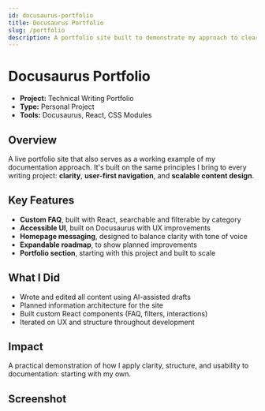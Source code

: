 ```yaml
---
id: docusaurus-portfolio
title: Docusaurus Portfolio
slug: /portfolio
description: A portfolio site built to demonstrate my approach to clear, scalable documentation.
---
```


# Docusaurus Portfolio

- **Project:** Technical Writing Portfolio
- **Type:** Personal Project
- **Tools:** Docusaurus, React, CSS Modules

## Overview  
A live portfolio site that also serves as a working example of my documentation approach.   It's built on the same principles I bring to every writing project: **clarity**, **user-first navigation**, and **scalable content design**.

## Key Features  
- **Custom FAQ**, built with React, searchable and filterable by category  
- **Accessible UI**, built on Docusaurus with UX improvements  
- **Homepage messaging**, designed to balance clarity with tone of voice
- **Expandable roadmap**, to show planned improvements
- **Portfolio section**, starting with this project and built to scale

## What I Did  
- Wrote and edited all content using AI-assisted drafts  
- Planned information architecture for the site  
- Built custom React components (FAQ, filters, interactions)  
- Iterated on UX and structure throughout development

## Impact  
A practical demonstration of how I apply clarity, structure, and usability to documentation: starting with my own.

## Screenshot